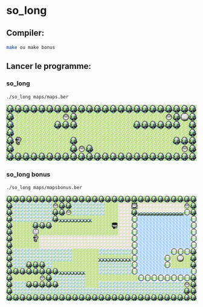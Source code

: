 # so_long

## Compiler:

```bash
make ou make bonus
```
## Lancer le programme:

### so_long
```bash
./so_long maps/maps.ber
```

![image](https://github.com/aboymond/so_long/blob/master/sprites/Screen%20Shot%202023-03-17%20at%205.05.35%20PM.png)


### so_long bonus
```bash
./so_long maps/mapsbonus.ber
```

![image](https://github.com/aboymond/so_long/blob/master/sprites/Screen%20Shot%202023-03-17%20at%205.06.12%20PM.png)
